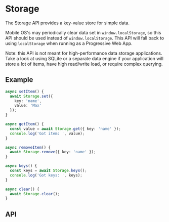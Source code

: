# Storage

The Storage API provides a key-value store for simple data.

Mobile OS's may periodically clear data set in `window.localStorage`, so this API should be used instead of `window.localStorage`. This API will fall back to using `localStorage` when running as a Progressive Web App.

Note: this API is not meant for high-performance data storage applications. Take a look at using SQLite or a separate data engine if your application will store a lot of items, have high read/write load, or require complex querying.

<plugin-api index="true" name="storage"></plugin-api>

## Example

```typescript
async setItem() {
  await Storage.set({
    key: 'name',
    value: 'Max'
  });
}

async getItem() {
  const value = await Storage.get({ key: 'name' });
  console.log('Got item: ', value);
}

async removeItem() {
  await Storage.remove({ key: 'name' });
}

async keys() {
  const keys = await Storage.keys();
  console.log('Got keys: ', keys);
}

async clear() {
  await Storage.clear();
}
```

## API

<plugin-api name="storage"></plugin-api>